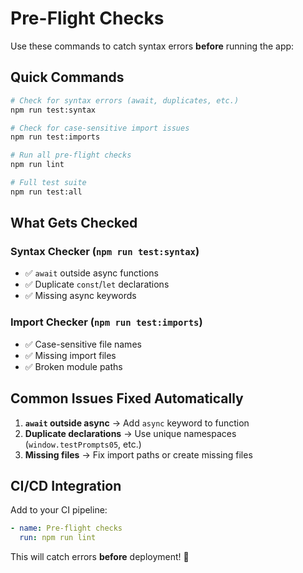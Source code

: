 # Pre-Flight Checks

Use these commands to catch syntax errors **before** running the app:

## Quick Commands

```bash
# Check for syntax errors (await, duplicates, etc.)
npm run test:syntax

# Check for case-sensitive import issues
npm run test:imports

# Run all pre-flight checks
npm run lint

# Full test suite
npm run test:all
```

## What Gets Checked

### Syntax Checker (`npm run test:syntax`)
- ✅ `await` outside async functions
- ✅ Duplicate `const`/`let` declarations
- ✅ Missing async keywords

### Import Checker (`npm run test:imports`)
- ✅ Case-sensitive file names
- ✅ Missing import files
- ✅ Broken module paths

## Common Issues Fixed Automatically

1. **`await` outside async** → Add `async` keyword to function
2. **Duplicate declarations** → Use unique namespaces (`window.testPrompts05`, etc.)
3. **Missing files** → Fix import paths or create missing files

## CI/CD Integration

Add to your CI pipeline:

```yaml
- name: Pre-flight checks
  run: npm run lint
```

This will catch errors **before** deployment! 🚀

